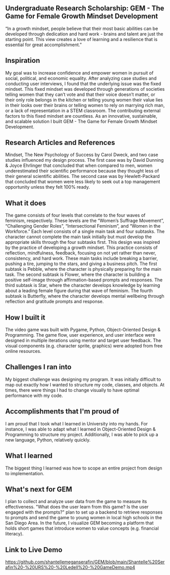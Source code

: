 ## Undergraduate Research Scholarship: GEM - The Game for Female Growth Mindset Development ##
“In a growth mindset, people believe that their most basic abilities can be developed through dedication and hard work - brains and talent are just the starting point. This view creates a love of learning and a resilience that is essential for great accomplishment.” 

## Inspiration ##
My goal was to increase confidence and empower women in pursuit of social, political, and economic equality. After analyzing case studies and conducting user interviews, I found that the underlying issue was the fixed mindset. This fixed mindset was developed through generations of societies telling women that they can’t vote and that their voice doesn’t matter, or their only role belongs in the kitchen or telling young women their value lies in their looks over their brains or telling women to rely on marrying rich man, or a lack of representation in a STEM classroom. The contributing external factors to this fixed mindset are countless. As an innovative, sustainable, and scalable solution I built GEM - The Game for Female Growth Mindset Development. 

## Research Articles and References ##
Mindset, The New Psychology of Success by Carol Dweck, and two case studies influenced my design process. The first case was by David Dunning & Joyce Ehrlinger that concluded that when compared to men, women underestimated their scientific performance because they thought less of their general scientific abilities. The second case was by Hewlett-Packard that concluded that women were less likely to seek out a top management opportunity unless they felt 100% ready.

## What it does ##
The game consists of four levels that correlate to the four waves of feminism, respectively. These levels are the “Women’s Suffrage Movement”, “Challenging Gender Roles”, “Intersectional Feminism”, and “Women in the Workforce.” Each level consists of a single main task and four subtasks. The character cannot complete the main task initially but must develop the appropriate skills through the four subtasks first. This design was inspired by the practice of developing a growth mindset. This practice consists of reflection, mindfulness, feedback, focusing on not yet rather than never, consistency, and hard work. These main tasks include breaking a barrier, pushing a tire, jumping to the stars, and giving a business pitch. The first subtask is Pebble, where the character is physically preparing for the main task. The second subtask is Flower, where the character is building a positive self-image through affirmation-based prompts and responses. The third subtask is Star, where the character develops knowledge by learning about a leading female figure during that wave of feminism. The fourth subtask is Butterfly, where the character develops mental wellbeing through reflection and gratitude prompts and response.

## How I built it ##
The video game was built with Pygame, Python, Object-Oriented Design & Programming. The game flow, user experience, and user interface were designed in multiple iterations using mentor and target user feedback. The visual components (e.g. character sprite, graphics) were adopted from free online resources. 

## Challenges I ran into ##
My biggest challenge was designing my program. It was initially difficult to map out exactly how I wanted to structure my code, classes, and objects. At times, there were things I had to change visually to have optimal performance with my code. 

## Accomplishments that I'm proud of ##
I am proud that I took what I learned in University into my hands. For instance, I was able to adapt what I learned in Object-Oriented Design & Programming to structure my project. Additionally, I was able to pick up a new language, Python, relatively quickly. 

## What I learned ##
The biggest thing I learned was how to scope an entire project from design to implementation.

## What's next for GEM ##
I plan to collect and analyze user data from the game to measure its effectiveness. "What does the user learn from this game? Is the user engaged with the prompts?" plan to set up a backend to retrieve responses to prompts and send the game to young women in local high schools in the San Diego Area. In the future, I visualize GEM becoming a platform that holds short games that introduce women to value concepts (e.g. financial literacy). 

## Link to Live Demo ##
https://github.com/shantellemeganserafin/GEM/blob/main/Shantelle%20Serafin%20-%20URS%20-%20Ledell%20-%20GameDemo.mp4
